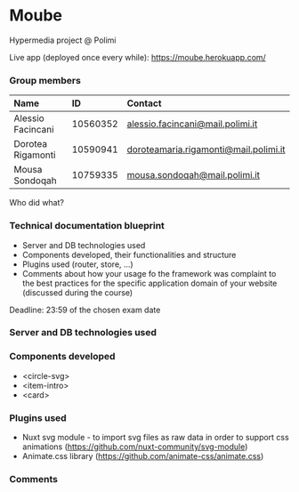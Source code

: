 # Moube

Hypermedia project @ Polimi

Live app (deployed once every while): https://moube.herokuapp.com/

### Group members

| Name              | ID       | Contact                               |
| :---------------- | :------- | :------------------------------------ |
| Alessio Facincani | 10560352 | alessio.facincani@mail.polimi.it      |
| Dorotea Rigamonti | 10590941 | doroteamaria.rigamonti@mail.polimi.it |
| Mousa Sondoqah    | 10759335 | mousa.sondoqah@mail.polimi.it         |

Who did what?

### Technical documentation blueprint

- Server and DB technologies used
- Components developed, their functionalities and structure
- Plugins used (router, store, ...)
- Comments about how your usage fo the framework was complaint to the best practices for the specific application domain of your website (discussed during the course)

Deadline: 23:59 of the chosen exam date

### Server and DB technologies used

### Components developed

- &lt;circle-svg&gt;
- &lt;item-intro&gt;
- &lt;card&gt;

### Plugins used

- Nuxt svg module - to import svg files as raw data in order to support css animations (https://github.com/nuxt-community/svg-module)
- Animate.css library (https://github.com/animate-css/animate.css)

### Comments
